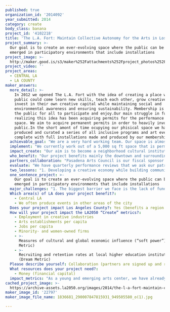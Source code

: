 ```yaml
---
published: true
organization_id: '2014092'
year_submitted: 2014
category: create
body_class: banana
project_id: '4102218'
title: 'The L.A. Fort: Maintain Collective Autonomy for the Arts in Los Angeles'
project_summary: >-
  Our goal is to create an ever-evolving space where the public can be fully
  emerged in participatory environments that include installations 
project_image: >-
  http://maker.good.is/s3/maker%252Fattachments%252Fproject_photos%252Fimages%252F22797%252Fdisplay%252F1836681_290007847815931_949505580_o(1).jpg=c570x385
project_video: ''
project_areas:
  - CENTRAL LA
  - LA COUNTY
maker_answers:
  more_detail: >-
    In 2012 we opened The L.A. Fort with the idea of creating a place where the
    public could come learn new skills, teach each other, grow creatively, and
    invest in their own creative capital while maintaining social and
    environmental awareness and ensuring sustainability. Membership is open to
    the public for all to participate and enjoy.Our main struggle in fully
    realizing this idea has been acquiring permits for the performance arts
    space. We aim to acquire permanent permits in order to heavily involve the
    public.In the short amont of time ocupying our phisical space we have
    produced and curated a series of all inclusive programs and art events
    complete with full installations made and produced by our membership.
  achievable_goal: "We are a very hard working team. Our space is almost unrecognizable from when we moved in a little over a year and a half ago. Up until now, we have been totally self sufficient relying on the willingness of our community for material, financial, and time donations. We have already done the majority of the leg work, most important of which, creating a positive reputation. With the proper funding it would not take us long to reach our desired goal. \r\n"
  implement: "We currently work out of a 5,000 sq ft space that is permitted for offices. To implement our idea, we would build more ADA accessible restrooms, change the permits for the space use to performance art space and offices. We will also be able to hire a permitting consultant and make small aesthetic changes to the space to make it more suitable for different audiences and community members. \r\n\r\nWe currently hold open workdays, yoga, craft nights, workshops, readings and other activities to promote community empowerment as well as low-income workspace and studio space but no event is quite as powerful the ones we became known for that fully immersed audiences in music and interactive art. Our events not only give Angelenos a chance to create something completely of its own but it allows the public to open their minds to what they too could accomplish. Our open platform gives the opportunity to people who may not think of themselves as artistically inclined to work in a group and create something much bigger than themselves while mixing art and music in a nontraditional way for Los Angeles. \r\n\r\nThis also gives us the chance to fund new programs proposed by the public and our membership through small investments and give the guidance they need to become self sufficient and create entrepreneurs."
  impact_create: "Our aim is to become a neighborhood cultural institution by focusing on education and accessibility to LA contemporary artists. By empowering our base through meetings where members get to decide the direction of projects, we are creating community building experiences and building generations of community leaders.\r\n\r\nAllowing people to take agency and ownership over space has proven to create stronger ties in a community through our experience. Our goal is to give that opportunity to as many people as will take it. By giving people the tools and space to empower each other, more projects and ideas are bound to find root. "
  who_benefit: "Our project benefits mainly the downtown and surrounding areas but our aim is to be a haven for all of Los Angeles county. Our membership takes part in different installations and events all over the county as a group and individually so our reach is much further than our physical location. We are intent on working with multi-faceted groups of different economic levels and age ranges and purposefully offer a scale of events to reflect our goal. Primarily our target age range is 18-55 although we work to include younger and older audiences through different mediums. We are open to all and do not discriminate but a large percent of our  membership consists of strong women and encourage all women to take on leadership roles. \r\n"
  partners_collaboration: "Pasadena Arts Council is our fiscal sponsor who has 50 years of experience in the arts in Los Angeles. \r\n\r\nArts:Earth Partnership - AEP spends its time working with arts organizations to expand their mission to include sustainability and to harness the immense creativity, innovation and leadership within the cultural sector to help solve the issues around pollution, climate change and the preservation of our precious natural resources. Most recently LACMA has been working on joining this network.\r\n\r\nZine Fest LA - L.A. Zine Fest is organized by a collective of zine-enthusiasts dedicated to promoting zine culture as a means to connect the pre-exisiting communities in L.A.–artistic or otherwise. This past year, we curated the library at Zine Fest LA and have held several smaller events at our space related to Zine Fest. \r\n\r\nthe WOMEN Group - the WOMEN Group is a collective of feminist writers who publish a zine and hold a monthly reading every third Tuesday at The L.A. Fort.\r\n\r\nVibe Coach Industries - VCI is an all inclusive musician management company that holds it’s headquarters at The L.A. Fort. It often collaborates with members of The L.A. Fort to make music videos, stage sets, designs, and poster art. \r\n\r\nMister Psychedelia - MP is an event, design and sound team focusing their productions production in alternative, community music & arts events and festivals. They help produce all in house events at the L.A. Fort as well as provide education on producing event. They hold quarterly sound engineering workshops open to the public and members of the L.A. Fort."
  evaluate: "We have quarterly performance reviews that we ask our patrons to complete as well as monthly public meetings where all input is welcome and encouraged. We collect most of our data through GoogleForms and Survey Monkey. We encourage honest feedback to properly re-calibrate our operations and are always looking to improve. \r\n"
  two_lessons: "1. Developing a creative economy while building community amongst artist and musician can be very challenging and rewarding. In providing a space for the community to actively participate in alternative music and art we have seen first hand the collective spirit that enables the community to be the change they want to see happen and have a decisive voice in their future. \r\n\r\n2. There's a definite need for physical space. Being able to provide space for groups to meet and collaborate has blossomed new friendships, business relationships and brought different communities together. The L.A. Fort is a canvas for the people who involve themselves and has given thousands of people exposure to different groups outside of what they’ve known. It’s also given artists and musicians a space to refine their craft, learn new skills and grow, contrasting with each other. It’s allowed people to find other people they work well with and collaborate outside of our space while still using The L.A. Fort as a home base. \r\n"
  one_sentence_project: >-
    Our goal is to create an ever-evolving space where the public can be fully
    emerged in participatory environments that include installations 
  major_challenges: "1. The biggest barrier we face is the lack of funds to implement all of our ideas. We have a very strong team full of ambition and unique dreams that want to succeed and build new ways to participate in the music and arts in Los Angeles while creating creative economy and developing social and cultural awareness.  \r\n\r\n2.Permits can be a difficult process in Los Angeles but with our funding, we will be able to hire a permitting consultant to make sure that we are abiding by California law and can move forward successfully. \r\n"
  Which area(s) of LA does your project benefit?:
    - Central LA
    - We often produce events in other areas of the city
  Does your project impact Los Angeles County?: Yes (benefits a region of LA County)
  How will your project impact the LA2050 “Create” metrics?:
    - Employment in creative industries
    - Arts establishments per capita
    - Jobs per capita
    - Minority- and women-owned firms
    - >-
      Measures of cultural and global economic influence (“soft power”) (Dream
      Metric)
    - >-
      Recruiting and retention rates at local higher education institutions
      (Dream Metric)
  Please describe yourself: Collaboration (partners are signed up and ready to hit the ground running!)
  What resources does your project need?:
    - Money (financial capital)
  impact_metrics: "As a young and emerging arts center, we have already directly and indirectly created jobs between members, other organizations and directly through The L.A. Fort itself. We always encourage and support the growth of other spaces as well.\r\nThe L.A. Fort is a space to learn from each other as well as teach each other. Through our time bank, we are able to value members skills and time as assets. This allows us to involve people of different education levels with validity."
cached_project_image: >-
  https://archive-assets.la2050.org/images/2014/the-l-a-fort-maintain-collective-autonomy-for-the-arts-in-los-angeles/maker.good.is/s3/maker%252Fattachments%252Fproject_photos%252Fimages%252F22797%252Fdisplay%252F1836681_290007847815931_949505580_o(1).jpg=c570x385.jpg
maker_image_id: '22797'
maker_image_file_name: 1836681_290007847815931_949505580_o(1).jpg

---
```

